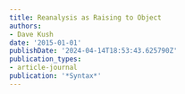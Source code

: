 ```yaml
---
title: Reanalysis as Raising to Object
authors:
- Dave Kush
date: '2015-01-01'
publishDate: '2024-04-14T18:53:43.625790Z'
publication_types:
- article-journal
publication: '*Syntax*'
---
```

